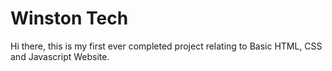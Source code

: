 # Winston Tech
  Hi there, this is my first ever completed project relating to Basic HTML, CSS and Javascript Website.
